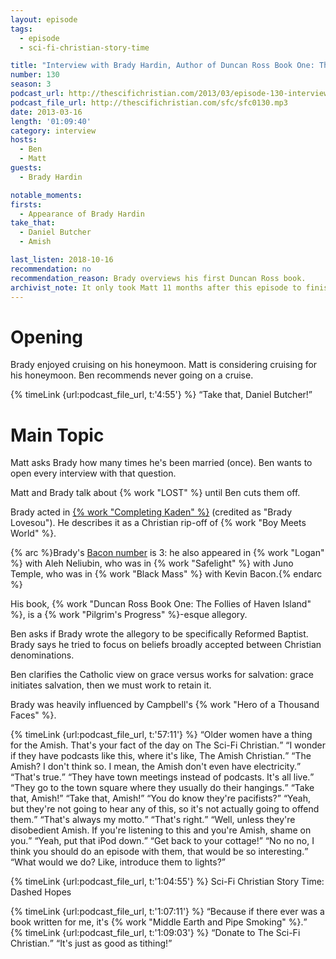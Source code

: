 ```yaml
---
layout: episode
tags:
  - episode
  - sci-fi-christian-story-time

title: "Interview with Brady Hardin, Author of Duncan Ross Book One: The Follies of Haven Island"
number: 130
season: 3
podcast_url: http://thescifichristian.com/2013/03/episode-130-interview-with-brady-hardin-author-of-duncan-ross-book-one-the-follies-of-haven-island/
podcast_file_url: http://thescifichristian.com/sfc/sfc0130.mp3
date: 2013-03-16
length: '01:09:40'
category: interview
hosts:
  - Ben
  - Matt
guests:
  - Brady Hardin

notable_moments:
firsts:
  - Appearance of Brady Hardin
take_that:
  - Daniel Butcher
  - Amish

last_listen: 2018-10-16
recommendation: no
recommendation_reason: Brady overviews his first Duncan Ross book.
archivist_note: It only took Matt 11 months after this episode to finish the last two thirds of the book.
---
```

# Opening
Brady enjoyed cruising on his honeymoon. Matt is considering cruising for his honeymoon. Ben recommends never going on a cruise.

<div class="quote">
  {% timeLink {url:podcast_file_url, t:'4:55'} %}
  <q class="ben">Take that, Daniel Butcher!</q>
</div>



# Main Topic
Matt asks Brady how many times he's been married (once). Ben wants to open every interview with that question.

Matt and Brady talk about {% work "LOST" %} until Ben cuts them off.

Brady acted in <a href="https://www.imdb.com/title/tt0905576/">{% work "Completing Kaden" %}</a> (credited as "Brady Lovesou"). He describes it as a Christian rip-off of {% work "Boy Meets World" %}. 

{% arc %}Brady's <a href="https://oracleofbacon.org/">Bacon number</a> is 3: he also appeared in {% work "Logan" %} with Aleh Neliubin, who was in {% work "Safelight" %} with Juno Temple, who was in {% work "Black Mass" %} with Kevin Bacon.{% endarc %}

His book, {% work "Duncan Ross Book One: The Follies of Haven Island" %}, is a {% work "Pilgrim's Progress" %}-esque allegory.

Ben asks if Brady wrote the allegory to be specifically Reformed Baptist. Brady says he tried to focus on beliefs broadly accepted between Christian denominations. 

Ben clarifies the Catholic view on grace versus works for salvation: grace initiates salvation, then we must work to retain it.

Brady was heavily influenced by Campbell's {% work "Hero of a Thousand Faces" %}.

<div class="quote">
  {% timeLink {url:podcast_file_url, t:'57:11'} %}
  <q class="ben">Older women have a thing for the Amish. That's your fact of the day on The Sci-Fi Christian.</q>
  <q data-name="Brady">I wonder if they have podcasts like this, where it's like, The Amish Christian.</q>
  <q class="ben">The Amish? I don't think so. I mean, the Amish don't even have electricity.</q>
  <q data-name="Brady">That's true.</q>
  <q class="ben">They have town meetings instead of podcasts. It's all live.</q>
  <q data-name="Brady">They go to the town square where they usually do their hangings.</q>
  <q class="ben">Take that, Amish!</q>
  <q class="matt">Take that, Amish!</q>
  <q class="ben">You do know they're pacifists?</q>
  <q data-name="Brady">Yeah, but they're not going to hear any of this, so it's not actually going to offend them.</q>
  <q class="ben">That's always my motto.</q>
  <q data-name="Brady">That's right.</q>
  <q class="ben">Well, unless they're disobedient Amish. If you're listening to this and you're Amish, shame on you.</q>
  <q class="matt">Yeah, put that iPod down.</q>
  <q class="ben">Get back to your cottage!</q>
  <q data-name="Brady">No no no, I think you should do an episode with them, that would be so interesting.</q>
  <q class="matt">What would we do? Like, introduce them to lights?</q>
</div>

{% timeLink {url:podcast_file_url, t:'1:04:55'} %} Sci-Fi Christian Story Time: Dashed Hopes

<div class="quote">
  {% timeLink {url:podcast_file_url, t:'1:07:11'} %}
  <q class="ben">Because if there ever was a book written for me, it's {% work "Middle Earth and Pipe Smoking" %}.</q>
</div>

<div class="quote">
  {% timeLink {url:podcast_file_url, t:'1:09:03'} %}
  <q class="matt">Donate to The Sci-Fi Christian.</q>
  <q class="ben">It's just as good as tithing!</q>
</div>
